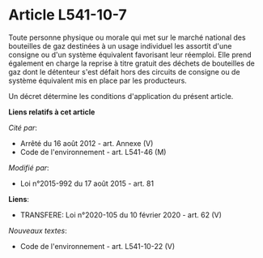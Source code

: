 # Article L541-10-7

Toute personne physique ou morale qui met sur le marché national des bouteilles de gaz destinées à un usage individuel les
assortit d'une consigne ou d'un système équivalent favorisant leur réemploi. Elle prend également en charge la reprise à
titre gratuit des déchets de bouteilles de gaz dont le détenteur s'est défait hors des circuits de consigne ou de système
équivalent mis en place par les producteurs.

Un décret détermine les conditions d'application du présent article.

**Liens relatifs à cet article**

_Cité par_:

  - Arrêté du 16 août 2012 - art. Annexe (V)
  - Code de l'environnement - art. L541-46 (M)

_Modifié par_:

  - Loi n°2015-992 du 17 août 2015 - art. 81

**Liens**:

  - TRANSFERE: Loi n°2020-105 du 10 février 2020 - art. 62 (V)

_Nouveaux textes_:

  - Code de l'environnement - art. L541-10-22 (V)
